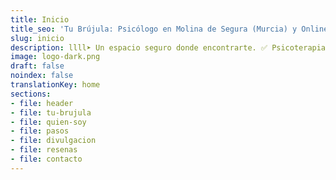```yaml
---
title: Inicio
title_seo: 'Tu Brújula: Psicólogo en Molina de Segura (Murcia) y Online'
slug: inicio
description: llll➤ Un espacio seguro donde encontrarte. ✅ Psicoterapia Online y Presencial en Molina de Segura, Murcia. Por Pablo Hernández. Lláma sin compromiso.
image: logo-dark.png
draft: false
noindex: false
translationKey: home
sections:
- file: header
- file: tu-brujula
- file: quien-soy
- file: pasos
- file: divulgacion
- file: resenas
- file: contacto
---
```

